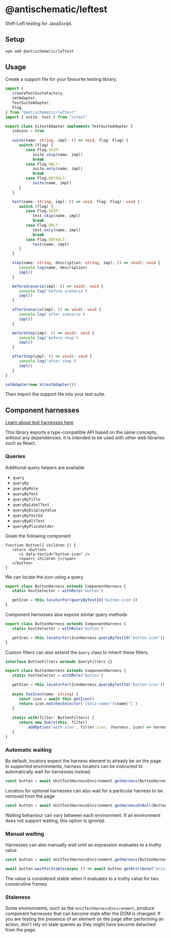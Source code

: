 # @antischematic/leftest

Shift-Left testing for JavaScript.

## Setup

```bash
npm add @antischematic/leftest
```

## Usage

Create a support file for your favourite testing library.

```ts
import {
   createTestSuiteFactory,
   setAdapter,
   TestSuiteAdapter,
   Flag,
} from "@antischematic/leftest"
import { suite, test } from "vitest"

export class VitestAdapter implements TestSuiteAdapter {
   isAsync = true
   
   suite(name: string, impl: () => void, flag: Flag) {
      switch (flag) {
         case Flag.SKIP:
            suite.skip(name, impl)
            break
         case Flag.ONLY:
            suite.only(name, impl)
            break
         case Flag.DEFAULT:
            suite(name, impl)
      }
   }

   test(name: string, impl: () => void, flag: Flag): void {
      switch (flag) {
         case Flag.SKIP:
            test.skip(name, impl)
            break
         case Flag.ONLY:
            test.only(name, impl)
            break
         case Flag.DEFAULT:
            test(name, impl)
      }
   }

   step(name: string, description: string, impl: () => void): void {
      console.log(name, description)
      impl()
   }

   beforeScenario(impl: () => void): void {
      console.log('before scenario')
      impl()
   }

   afterScenario(impl: () => void): void {
      console.log('after scenario')
      impl()
   }

   beforeStep(impl: () => void): void {
      console.log('before step')
      impl()
   }

   afterStep(impl: () => void): void {
      console.log('after step')
      impl()
   }
}

setAdapter(new VitestAdapter())
```

Then import the support file into your test suite.

## Component harnesses

[Learn about test harnesses here](https://material.angular.io/cdk/test-harnesses)

This library exports a type-compatible API based on the same concepts, without any
 dependencies. It is intended to be used with other web libraries such as React.

### Queries

Additional query helpers are available

- `query`
- `queryBy`
- `queryByRole`
- `queryByText`
- `queryByTitle`
- `queryByLabelText`
- `queryByDisplayValue`
- `queryByTestId`
- `queryByAltText`
- `queryByPlaceholder`

Given the following component

```tsx
function Button({ children }) {
   return <button>
      <i data-testid="button-icon" />
      <span>{ children }</span>
   </button>
}
```

We can locate the icon using a query

```ts
export class ButtonHarness extends ComponentHarness {
   static hostSelector = withRole('button')

   getIcon = this.locatorFor(queryByTestId('button-icon'))
}
```

Component harnesses also expose similar query methods

```ts
export class ButtonHarness extends ComponentHarness {
   static hostSelector = withRole('button')

   getIcon = this.locatorFor(IconHarness.queryByTestId('button-icon'))
}
```

Custom filters can also extend the `Query` class to inherit these filters.

```ts
interface ButtonFilters extends QueryFilters {}

export class ButtonHarness extends ComponentHarness {
   static hostSelector = withRole('button')

   getIcon = this.locatorFor(IconHarness.queryByTestId('button-icon'))
   
   async hasIcon(name: string) {
      const icon = await this.getIcon()
      return icon.matchesSelector(`[data-name="${name}"]`)
   }
   
   static with(filter: ButtonFilters) {
      return new Query(this, filter)
         .addOption('with icon', filter.icon, (harness, icon) => harness.hasIcon(icon))
   }
}
```

### Automatic waiting

By default, locators expect the harness element to already be on the page. In supported environments, harness locators can
be instructed to automatically wait for harnesses instead.

```ts
const button = await UnitTestHarnessEnvironment.getHarness(ButtonHarness, { wait: true })
```

Locators for optional harnesses can also wait for a particular harness to be removed from the page

```ts
const button = await UnitTestHarnessEnvironment.getHarnessOrNull(ButtonHarness, { wait: null })
```

Waiting behaviour can vary between each environment. If an environment does not support waiting, this option is ignored.

### Manual waiting

Harnesses can also manually wait until an expression evaluates to a truthy value

```ts
const button = await UnitTestHarnessEnvironment.getHarness(ButtonHarness, { wait: true })

await button.waitForStable(async () => await button.getAttribute("aria-busy") === "false")
```

The value is considered stable when it evaluates to a truthy value for two consecutive frames.

### Staleness

Some environments, such as the `UnitTestHarnessEnvironment`, produce component harnesses that can become stale after the
DOM is changed. If you are testing the presence of an element on the page after performing an action, don't rely on
stale queries as they might have become detached from the page.

